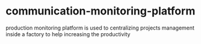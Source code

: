 # communication-monitoring-platform
production monitoring platform is used to centralizing projects management inside a factory to help increasing the productivity
